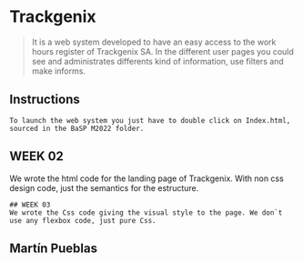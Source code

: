 # Trackgenix
>It is a web system developed to have an easy access to the work hours register of Trackgenix SA. In the different user pages you could see and administrates differents kind of information, use filters and make informs.
## Instructions
```
To launch the web system you just have to double click on Index.html, sourced in the BaSP M2022 folder.
```
## WEEK 02
We wrote the html code for the landing page of Trackgenix. With non css design code, just the semantics for the estructure.
````
## WEEK 03
We wrote the Css code giving the visual style to the page. We don`t use any flexbox code, just pure Css.
````
## Martín Pueblas